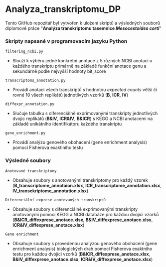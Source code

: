 # Analyza_transkriptomu_DP
Tento GitHub repozitář byl vytvořen k uložení skriptů a výsledných souborů diplomové práce "**Analýza transkriptomu tasemnice *Mesocestoides corti***"

### Skripty napsané v programovacím jazyku Python
`filtering_ncbi.py`
* Slouží k výběru jedné konkrétní anotace z 5 různých NCBI anotací u každého transkriptu primárně na základě funkční anotace genu a sekundárně podle nejvyšší hodnoty bit_score

`transcriptoms_annotation.py`
* Provádí anotaci všech transkriptů s hodnotou *expected counts* větší či rovné 10 všech replikátů jednotlivých vzorků (**B**, **ICR**, **IV**)

`diffexpr_annotation.py`
* Slučuje tabulku s diferenciálně exprimovanými transkripty jednotlivých dvojic replikátů (**B&IV**, **ICR&IV**, **B&ICR**) s KEGG a NCBI anotacemi na základě unikátního identifikátoru každého transkriptu

`gene_enrichment.py`
* Provádí analýzu genového obohacení (gene enrichment analysis) pomocí Fisherova exaktiního testu


### Výsledné soubory
``Anotované transkriptomy``
* Obsahuje soubory s anotovanými transkriptomy pro každý vzorek (**B_transcriptome_annotaion.xlsx**, **ICR_transcriptome_annotation.xlsx**, **IV_transckriptome_annotation.xlsx**)

``Diferenciální exprese anotovaných transkriptů``
* Obsahuje soubory s diferenciálně exprimovanými transkripty anotovanými pomocí KEGG a NCBI databáze pro každou dvojici vzorků (**B&ICR_diffexprese_anotace.xlsx**, **B&IV_diffexprese_anotace.xlsx**, **ICR&IV_diffexprese_anotace.xlsx**)

``Gene enrichment``
* Obsahuje soubory s provedenou analýzou genového obohacení (gene enrichment analysis) biologických drah pomocí Fisherova exaktního testu pro každou dvojici vzorků (**B&ICR_diffexprese_anotace.xlsx**, **B&IV_diffexprese_anotace.xlsx**, **ICR&IV_diffexprese_anotace.xlsx**) 
